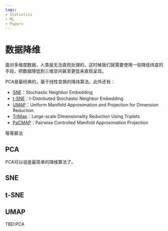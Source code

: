 ```yaml
---
tags:
- Statistics
- ML
- Papers
---
```


# 数据降维

面对多维度数据，人类是无法直观处理的。这时候我们就需要使用一些降低纬度的手段，把数据降低到三维空间甚至更低来直观呈现。

PCA是最经典的，基于线性变换的降纬算法。此外还有：

- [SNE](http://papers.neurips.cc/paper/2276-stochastic-neighbor-embedding.pdf)：Stochastic Neighbor Embedding
- [t-SNE](https://jmlr.org/papers/volume9/vandermaaten08a/vandermaaten08a.pdf)：t-Distributed Stochastic Neighbor Embedding
- [UMAP](https://arxiv.org/abs/1802.03426)：Uniform Manifold Approximation and Projection for Dimension Reduction
- [TriMap](https://arxiv.org/abs/1910.00204)：Large-scale Dimensionality Reduction Using Triplets
- [PaCMAP](https://arxiv.org/abs/2012.04456)：Pairwise Controlled Manifold Approximation Projection

等等算法

## PCA

PCA可以说是最简单的降维算法了。

## SNE

## t-SNE

## UMAP

TBD:PCA